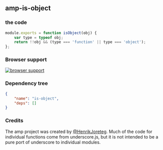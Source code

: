 ## amp-is-object


### the code

```javascript
module.exports = function isObject(obj) {
    var type = typeof obj;
    return !!obj && (type === 'function' || type === 'object');
};
```

### Browser support

[![browser support](https://ci.testling.com/henrikjoreteg/amp-is-object.png)](https://ci.testling.com/ampersandjs/amp-is-object)

### Dependency tree

```json
{
    "name": "is-object",
    "deps": []
}
```

### Credits

The amp project was created by [@HenrikJoreteg](http://twitter.com/henrikjoreteg). Much of the code for individual functions come from underscore.js, but it is not intended to be a pure port of underscore to individual modules.
